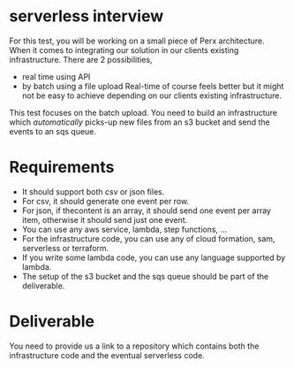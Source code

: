 # serverless interview
For this test, you will be working on a small piece of Perx architecture. When it comes to integrating our solution in our clients existing infrastructure. There are 2 possibilities, 
* real time using API
* by batch using a file upload
Real-time of course feels better but it might not be easy to achieve depending on our clients existing infrastructure.

This test focuses on the batch upload. You need to build an infrastructure which *automatically* picks-up new files from an s3 bucket and send the events to an sqs queue.

# Requirements
* It should support both csv or json files.
* For csv, it should generate one event per row.
* For json, if thecontent is an array, it should send one event per array item, otherwise it should send just one event.
* You can use any aws service, lambda, step functions, ...
* For the infrastructure code, you can use any of cloud formation, sam, serverless or terraform.
* If you write some lambda code, you can use any language supported by lambda.
* The setup of the s3 bucket and the sqs queue should be part of the deliverable.

# Deliverable
You need to provide us a link to a repository which contains both the infrastructure code and the eventual serverless code.
